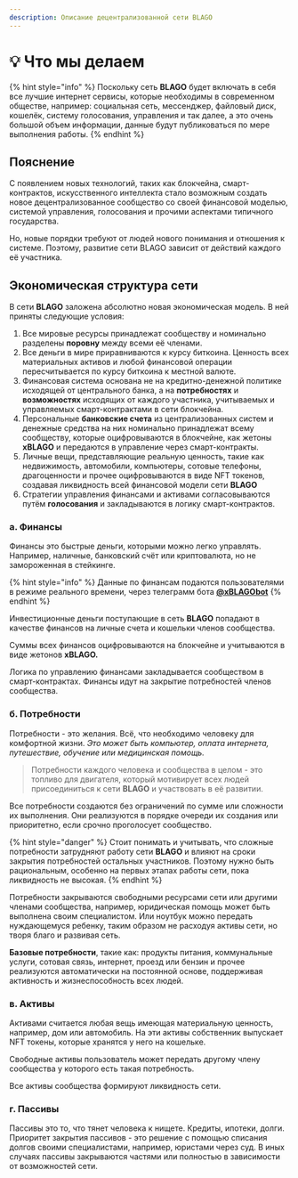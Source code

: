 ```yaml
---
description: Описание децентрализованной сети BLAGO
---
```


# 💡 Что мы делаем

{% hint style="info" %}
Поскольку сеть **BLAGO** будет включать в себя все лучшие интернет сервисы, которые необходимы в современном обществе, например: социальная сеть, мессенджер, файловый диск, кошелёк, систему голосования, управления и так далее, а это очень большой объем информации, данные будут публиковаться по мере выполнения работы.
{% endhint %}

## Пояснение

С появлением новых технологий, таких как блокчейна, смарт-контрактов, искусственного интеллекта стало возможным создать новое децентрализованное сообщество со своей финансовой моделью, системой управления, голосования и прочими аспектами типичного государства.

Но, новые порядки требуют от людей нового понимания и отношения к системе. Поэтому, развитие сети BLAGO зависит от действий каждого её участника.

## Экономическая структура сети

В сети **BLAGO** заложена абсолютно новая экономическая модель. В ней приняты следующие условия:

1. Все мировые ресурсы принадлежат сообществу и номинально разделены **поровну** между всеми её членами.
2. Все деньги в мире приравниваются к курсу биткоина. Ценность всех материальных активов и любой финансовой операции пересчитывается по курсу биткоина к местной валюте.
3. Финансовая система основана не на кредитно-денежной политике исходящей от центрального банка, а на **потребностях** и **возможностях** исходящих от каждого участника, учитываемых и управляемых смарт-контрактами в сети блокчейна.
4. Персональные **банковские счета** из централизованных систем и денежные средства на них номинально принадлежат всему сообществу, которые оцифровываются в блокчейне, как жетоны **xBLAGO** и передаются в управление через смарт-контракты.
5. Личные вещи, представляющие реальную ценность, такие как недвижимость, автомобили, компьютеры, сотовые телефоны, драгоценности и прочее оцифровываются в виде NFT токенов, создавая ликвидность всей финансовой модели сети **BLAGO**
6. Стратегии управления финансами и активами согласовываются путём **голосования** и закладываются в логику смарт-контрактов.

### а. Финансы

Финансы это быстрые деньги, которыми можно легко управлять. Например, наличные, банковский счёт или криптовалюта, но не замороженная в стейкинге.&#x20;

{% hint style="info" %}
Данные по финансам подаются пользователями в режиме реального времени, через телеграмм бота [**@xBLAGObot**](https://xblagobot.t.me)
{% endhint %}

Инвестиционные деньги поступающие в сеть **BLAGO** попадают в качестве финансов на личные счета и кошельки членов сообщества.

Суммы всех финансов оцифровываются на блокчейне и учитываются в виде жетонов **xBLAGO.**

Логика по управлению финансами закладывается сообществом в смарт-контрактах. Финансы идут на закрытие потребностей членов сообщества.

### б. Потребности

Потребности - это желания. Всё, что необходимо человеку для комфортной жизни. _Это может быть компьютер, оплата интернета, путешествие, обучение или медицинская помощь._&#x20;

> Потребности каждого человека и сообщества в целом - это топливо для двигателя, который мотивирует всех людей присоединиться к сети **BLAGO** и участвовать в её развитии.&#x20;

Все потребности создаются без ограничений по сумме или сложности их выполнения. Они реализуются в порядке очереди их создания или приоритетно, если срочно проголосует сообщество.&#x20;

{% hint style="danger" %}
Стоит понимать и учитывать, что сложные потребности затрудняют работу сети **BLAGO** и влияют на сроки закрытия потребностей остальных участников. Поэтому нужно быть рациональным, особенно на первых этапах работы сети, пока ликвидность не высокая.
{% endhint %}

Потребности закрываются свободными ресурсами сети или другими членами сообщества, например, юридическая помощь может быть выполнена своим специалистом. Или ноутбук можно передать нуждающемуся ребенку, таким образом не расходуя  активы сети, но творя благо и развивая сеть.

**Базовые потребности**, такие как: продукты питания, коммунальные услуги, сотовая связь, интернет, проезд или бензин и прочее реализуются автоматически на постоянной основе, поддерживая активность и жизнеспособность всех людей.

### в. Активы

Активами считается любая вещь имеющая материальную ценность, например, дом или автомобиль. На эти активы собственник выпускает NFT токены, которые хранятся у него на кошельке.&#x20;

Свободные активы пользователь может передать другому члену сообщества у которого есть такая потребность.&#x20;

Все активы сообщества формируют ликвидность сети.

### г. Пассивы

Пассивы это то, что тянет человека к нищете. Кредиты, ипотеки, долги. Приоритет закрытия пассивов - это решение с помощью списания долгов своими специалистами, например, юристами через суд. В иных случаях пассивы закрываются частями или полностью в зависимости от возможностей сети.
